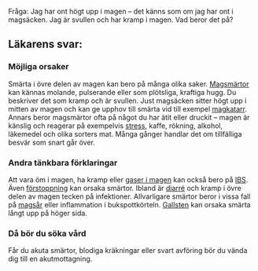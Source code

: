 Fråga: Jag har ont högt upp i magen – det känns som om jag har ont i magsäcken. Jag är svullen och har kramp i magen. Vad beror det på?

Läkarens svar:
--------------

### Möjliga orsaker

Smärta i övre delen av magen kan bero på många olika saker. [Magsmärtor](https://www.kry.se/fakta/ont-i-magen/ "magsmartor") kan kännas molande, pulserande eller som plötsliga, kraftiga hugg. Du beskriver det som kramp och är svullen. Just magsäcken sitter högt upp i mitten av magen och kan ge upphov till smärta vid till exempel [magkatarr](https://www.kry.se/fakta/magkatarr/ "magkatarr"). Annars beror magsmärtor ofta på något du har ätit eller druckit – magen är känslig och reagerar på exempelvis [stress](https://www.kry.se/fakta/stress/ "stress"), kaffe, rökning, alkohol, läkemedel och olika sorters mat. Många gånger handlar det om tillfälliga besvär som snart går över.

### Andra tänkbara förklaringar

Att vara öm i magen, ha kramp eller [gaser i magen](https://www.kry.se/fakta/gaser-i-magen/ "gaser-i-magen") kan också bero på [IBS](https://www.kry.se/fakta/ibs/ "ibs"). Även [förstoppning](https://www.kry.se/fakta/forstoppning/ "forstoppning") kan orsaka smärtor. Ibland är [diarré](https://www.kry.se/fakta/diarre/ "diarre") och kramp i övre delen av magen tecken på infektioner. Allvarligare smärtor beror i vissa fall på [magsår](https://www.kry.se/fakta/magsar/ "magsar") eller inflammation i bukspottkörteln. [Gallsten](https://www.kry.se/fakta/gallsten/ "gallsten") kan orsaka smärta långt upp på höger sida.

### Då bör du söka vård

Får du akuta smärtor, blodiga kräkningar eller svart avföring bör du vända dig till en akutmottagning.